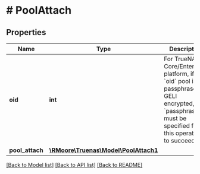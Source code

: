 # # PoolAttach

## Properties

Name | Type | Description | Notes
------------ | ------------- | ------------- | -------------
**oid** | **int** | For TrueNAS Core/Enterprise platform, if the &#x60;oid&#x60; pool is passphrase GELI encrypted, &#x60;passphrase&#x60; must be specified for this operation to succeed. | [optional]
**pool_attach** | [**\RMoore\Truenas\Model\PoolAttach1**](PoolAttach1.md) |  | [optional]

[[Back to Model list]](../../README.md#models) [[Back to API list]](../../README.md#endpoints) [[Back to README]](../../README.md)
